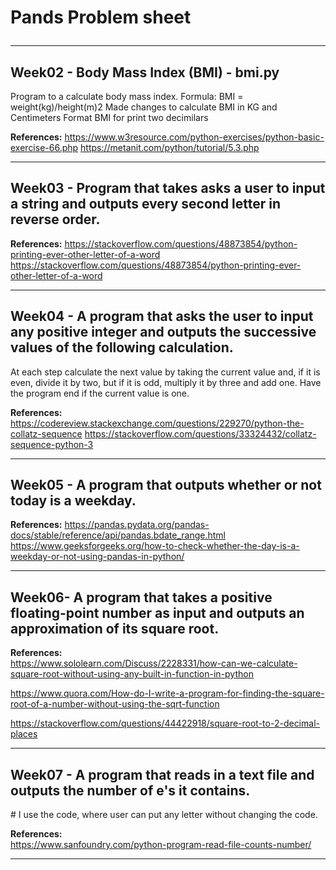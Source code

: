 <H1> Pands Problem sheet 
<hr>
<h2>Week02  - Body Mass Index (BMI) - bmi.py </h2>
Program to a calculate body mass index. 
Formula: BMI = weight(kg)/height(m)2 
Made changes to calculate BMI in KG and Centimeters
Format BMI for print two decimilars 

**References:** 
<https://www.w3resource.com/python-exercises/python-basic-exercise-66.php>
<https://metanit.com/python/tutorial/5.3.php>
<hr>

<h2> Week03 -  Program that takes asks a user to input a string and outputs every second letter in reverse order. 
</h2>

**References:** 
<https://stackoverflow.com/questions/48873854/python-printing-ever-other-letter-of-a-word>
<https://stackoverflow.com/questions/48873854/python-printing-ever-other-letter-of-a-word> 
<hr> 

<h2>Week04 - A program that asks the user to input any positive integer and outputs the successive values of the following calculation.</h2>
At each step calculate the next value by taking the current value and, if it is even, divide it by two, but if it is odd, multiply it by three and add one.
Have the program end if the current value is one.

**References:** 
<https://codereview.stackexchange.com/questions/229270/python-the-collatz-sequence> 
<https://stackoverflow.com/questions/33324432/collatz-sequence-python-3>

<hr>

<h2>Week05 - A program that outputs whether or not today is a weekday.</h2>

**References:** 
<https://pandas.pydata.org/pandas-docs/stable/reference/api/pandas.bdate_range.html> 
<https://www.geeksforgeeks.org/how-to-check-whether-the-day-is-a-weekday-or-not-using-pandas-in-python/>

<hr> 

<h2>Week06- A program that takes a positive floating-point number as input and outputs an approximation of its square root.</h2>

**References:**  
<https://www.sololearn.com/Discuss/2228331/how-can-we-calculate-square-root-without-using-any-built-in-function-in-python>

<https://www.quora.com/How-do-I-write-a-program-for-finding-the-square-root-of-a-number-without-using-the-sqrt-function>

<https://stackoverflow.com/questions/44422918/square-root-to-2-decimal-places>
<hr>


<h2>Week07 - A program that reads in a text file and outputs the number of e's it contains.</h2>
# I use the code, where user can put any letter without changing the code. 

**References:**  
https://www.sanfoundry.com/python-program-read-file-counts-number/ 
<hr>
